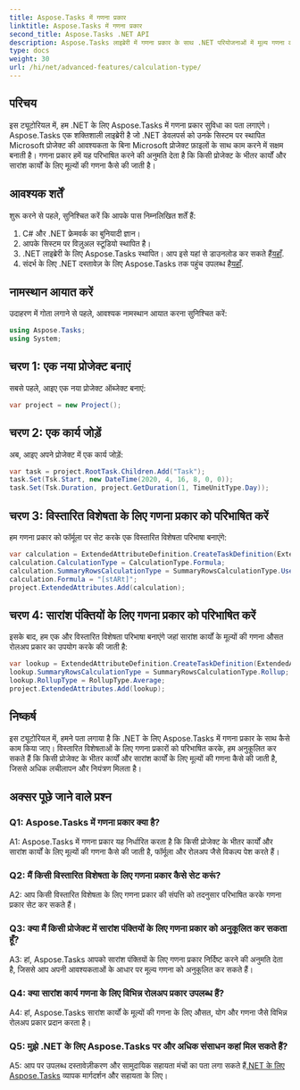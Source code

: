 ```yaml
---
title: Aspose.Tasks में गणना प्रकार
linktitle: Aspose.Tasks में गणना प्रकार
second_title: Aspose.Tasks .NET API
description: Aspose.Tasks लाइब्रेरी में गणना प्रकार के साथ .NET परियोजनाओं में मूल्य गणना को अनुकूलित करना सीखें।
type: docs
weight: 30
url: /hi/net/advanced-features/calculation-type/
---
```

## परिचय

इस ट्यूटोरियल में, हम .NET के लिए Aspose.Tasks में गणना प्रकार सुविधा का पता लगाएंगे। Aspose.Tasks एक शक्तिशाली लाइब्रेरी है जो .NET डेवलपर्स को उनके सिस्टम पर स्थापित Microsoft प्रोजेक्ट की आवश्यकता के बिना Microsoft प्रोजेक्ट फ़ाइलों के साथ काम करने में सक्षम बनाती है। गणना प्रकार हमें यह परिभाषित करने की अनुमति देता है कि किसी प्रोजेक्ट के भीतर कार्यों और सारांश कार्यों के लिए मूल्यों की गणना कैसे की जाती है।

## आवश्यक शर्तें

शुरू करने से पहले, सुनिश्चित करें कि आपके पास निम्नलिखित शर्तें हैं:

1. C# और .NET फ्रेमवर्क का बुनियादी ज्ञान।
2. आपके सिस्टम पर विज़ुअल स्टूडियो स्थापित है।
3.  .NET लाइब्रेरी के लिए Aspose.Tasks स्थापित। आप इसे यहां से डाउनलोड कर सकते हैं[यहाँ](https://releases.aspose.com/tasks/net/).
4.  संदर्भ के लिए .NET दस्तावेज़ के लिए Aspose.Tasks तक पहुंच उपलब्ध है[यहाँ](https://reference.aspose.com/tasks/net/).

## नामस्थान आयात करें

उदाहरण में गोता लगाने से पहले, आवश्यक नामस्थान आयात करना सुनिश्चित करें:

```csharp
using Aspose.Tasks;
using System;


```

## चरण 1: एक नया प्रोजेक्ट बनाएं

सबसे पहले, आइए एक नया प्रोजेक्ट ऑब्जेक्ट बनाएं:

```csharp
var project = new Project();
```

## चरण 2: एक कार्य जोड़ें

अब, आइए अपने प्रोजेक्ट में एक कार्य जोड़ें:

```csharp
var task = project.RootTask.Children.Add("Task");
task.Set(Tsk.Start, new DateTime(2020, 4, 16, 8, 0, 0));
task.Set(Tsk.Duration, project.GetDuration(1, TimeUnitType.Day));
```

## चरण 3: विस्तारित विशेषता के लिए गणना प्रकार को परिभाषित करें

हम गणना प्रकार को फॉर्मूला पर सेट करके एक विस्तारित विशेषता परिभाषा बनाएंगे:

```csharp
var calculation = ExtendedAttributeDefinition.CreateTaskDefinition(ExtendedAttributeTask.Date5, null);
calculation.CalculationType = CalculationType.Formula;
calculation.SummaryRowsCalculationType = SummaryRowsCalculationType.UseFormula;
calculation.Formula = "[stARt]";
project.ExtendedAttributes.Add(calculation);
```

## चरण 4: सारांश पंक्तियों के लिए गणना प्रकार को परिभाषित करें

इसके बाद, हम एक और विस्तारित विशेषता परिभाषा बनाएंगे जहां सारांश कार्यों के मूल्यों की गणना औसत रोलअप प्रकार का उपयोग करके की जाती है:

```csharp
var lookup = ExtendedAttributeDefinition.CreateTaskDefinition(ExtendedAttributeTask.Cost1, null);
lookup.SummaryRowsCalculationType = SummaryRowsCalculationType.Rollup;
lookup.RollupType = RollupType.Average;
project.ExtendedAttributes.Add(lookup);
```

## निष्कर्ष

इस ट्यूटोरियल में, हमने पता लगाया है कि .NET के लिए Aspose.Tasks में गणना प्रकार के साथ कैसे काम किया जाए। विस्तारित विशेषताओं के लिए गणना प्रकारों को परिभाषित करके, हम अनुकूलित कर सकते हैं कि किसी प्रोजेक्ट के भीतर कार्यों और सारांश कार्यों के लिए मूल्यों की गणना कैसे की जाती है, जिससे अधिक लचीलापन और नियंत्रण मिलता है।

## अक्सर पूछे जाने वाले प्रश्न

### Q1: Aspose.Tasks में गणना प्रकार क्या है?

A1: Aspose.Tasks में गणना प्रकार यह निर्धारित करता है कि किसी प्रोजेक्ट के भीतर कार्यों और सारांश कार्यों के लिए मूल्यों की गणना कैसे की जाती है, फॉर्मूला और रोलअप जैसे विकल्प पेश करते हैं।

### Q2: मैं किसी विस्तारित विशेषता के लिए गणना प्रकार कैसे सेट करूं?

A2: आप किसी विस्तारित विशेषता के लिए गणना प्रकार की संपत्ति को तदनुसार परिभाषित करके गणना प्रकार सेट कर सकते हैं।

### Q3: क्या मैं किसी प्रोजेक्ट में सारांश पंक्तियों के लिए गणना प्रकार को अनुकूलित कर सकता हूँ?

A3: हां, Aspose.Tasks आपको सारांश पंक्तियों के लिए गणना प्रकार निर्दिष्ट करने की अनुमति देता है, जिससे आप अपनी आवश्यकताओं के आधार पर मूल्य गणना को अनुकूलित कर सकते हैं।

### Q4: क्या सारांश कार्य गणना के लिए विभिन्न रोलअप प्रकार उपलब्ध हैं?

A4: हां, Aspose.Tasks सारांश कार्यों के मूल्यों की गणना के लिए औसत, योग और गणना जैसे विभिन्न रोलअप प्रकार प्रदान करता है।

### Q5: मुझे .NET के लिए Aspose.Tasks पर और अधिक संसाधन कहां मिल सकते हैं?

 A5: आप पर उपलब्ध दस्तावेज़ीकरण और सामुदायिक सहायता मंचों का पता लगा सकते हैं[.NET के लिए Aspose.Tasks](https://reference.aspose.com/tasks/net/) व्यापक मार्गदर्शन और सहायता के लिए।